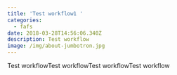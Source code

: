 ```yaml
---
title: 'Test workflow1 '
categories:
  - fafs
date: 2018-03-28T14:56:06.340Z
description: Test workflow
image: /img/about-jumbotron.jpg
---
```

Test workflowTest workflowTest workflowTest workflow
